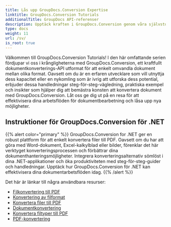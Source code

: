 ```yaml
---
title: Lås upp GroupDocs.Conversion Expertise
linktitle: GroupDocs.Conversion Tutorials
additionalTitle: GroupDocs API-referenser
description: Upptäck kraften i GroupDocs.Conversion genom våra självstudier. Lär dig att enkelt konvertera dokument mellan format för sömlös arbetsflödesintegration.
type: docs
weight: 11
url: /sv/
is_root: true
---
```


Välkommen till GroupDocs.Conversion Tutorials! I den här omfattande serien fördjupar vi oss i krångligheterna med GroupDocs.Conversion, ett kraftfullt dokumentkonverterings-API utformat för att enkelt omvandla dokument mellan olika format. Oavsett om du är en erfaren utvecklare som vill utnyttja dess kapacitet eller en nykomling som är ivrig att utforska dess potential, erbjuder dessa handledningar steg-för-steg-vägledning, praktiska exempel och insikter som hjälper dig att bemästra konsten att konvertera dokument med GroupDocs.Conversion. Låt oss ge dig ut på en resa för att effektivisera dina arbetsflöden för dokumentbearbetning och låsa upp nya möjligheter.

## Instruktioner för GroupDocs.Conversion för .NET
{{% alert color="primary" %}}
GroupDocs.Conversion for .NET ger en robust plattform för att enkelt konvertera filer till PDF. Oavsett om du har att göra med Word-dokument, Excel-kalkylblad eller bilder, förenklar det här verktyget konverteringsprocessen och förbättrar dina dokumenthanteringsmöjligheter. Integrera konverteringsalternativ sömlöst i dina .NET-applikationer och öka produktiviteten med steg-för-steg-guider och handledningar. Upptäck hur GroupDocs.Conversion för .NET kan effektivisera dina dokumentarbetsflöden idag.
{{% /alert %}}

Det här är länkar till några användbara resurser:
 
- [Filkonvertering till PDF](./net/file-conversion-to-pdf/)
- [Konvertering av filformat](./net/file-format-conversion-tutorials/)
- [Konvertera filer till PDF](./net/convert-files-to-pdf/)
- [Dokumentkonvertering](./net/document-conversion/)
- [Konvertera filtyper till PDF](./net/converting-file-types-to-pdf/)
- [PDF-konvertering](./net/pdf-conversion/)